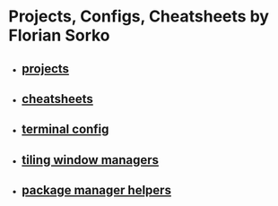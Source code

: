 # Projects, Configs, Cheatsheets by Florian Sorko

* ## [projects](./projects/index.html)
* ## [cheatsheets](./cheatsheets)
* ## [terminal config](./terminal-config/index.html)
* ## [tiling window managers](./tiling-window-managers/index.html)
* ## [package manager helpers](./package-manager-helpers/index.html)

